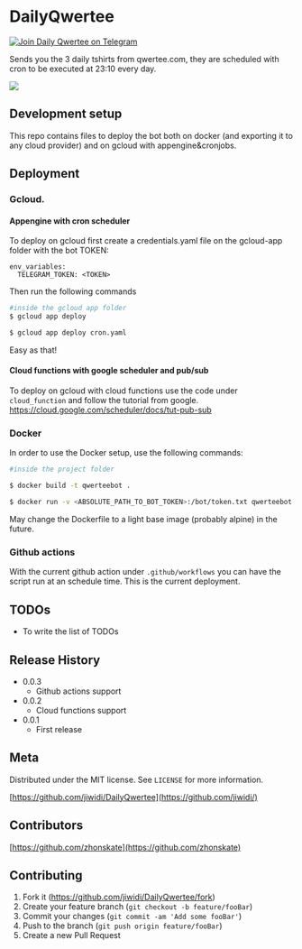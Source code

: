 



# DailyQwertee
[![Join Daily Qwertee on Telegram](https://patrolavia.github.io/telegram-badge/chat.png)](https://t.me/DailyQwertee)

Sends you the 3 daily tshirts from qwertee.com, they are scheduled with cron to be executed at 23:10 every day.


![](readmefiles/example.png)

## Development setup

This repo contains files to deploy the bot both on docker (and exporting it to any cloud provider) and on gcloud with appengine&cronjobs.

## Deployment

### Gcloud.

#### Appengine with cron scheduler
To deploy on gcloud first create a credentials.yaml file on the gcloud-app folder with the bot TOKEN:
```
env_variables:
  TELEGRAM_TOKEN: <TOKEN>
```


Then run the following commands

```bash
#inside the gcloud app folder
$ gcloud app deploy

$ gcloud app deploy cron.yaml
```

Easy as that!

#### Cloud functions with google scheduler and pub/sub
To deploy on gcloud with cloud functions use the code under `cloud_function` and follow the tutorial from google. https://cloud.google.com/scheduler/docs/tut-pub-sub

### Docker
In order to use the Docker setup, use the following commands:

```bash
#inside the project folder

$ docker build -t qwerteebot .

$ docker run -v <ABSOLUTE_PATH_TO_BOT_TOKEN>:/bot/token.txt qwerteebot
```

May change the Dockerfile to a light base image (probably alpine) in the future.

### Github actions

With the current github action under `.github/workflows` you can have the script run at an schedule time. This is the current deployment.
## TODOs
* To write the list of TODOs

## Release History
* 0.0.3
    * Github actions support
* 0.0.2
    * Cloud functions support
* 0.0.1
    * First release

## Meta

Distributed under the MIT license. See ``LICENSE`` for more information.

[https://github.com/jiwidi/DailyQwertee](https://github.com/jiwidi/)

## Contributors
[https://github.com/zhonskate](https://github.com/zhonskate)
## Contributing

1. Fork it (<https://github.com/jiwidi/DailyQwertee/fork>)
2. Create your feature branch (`git checkout -b feature/fooBar`)
3. Commit your changes (`git commit -am 'Add some fooBar'`)
4. Push to the branch (`git push origin feature/fooBar`)
5. Create a new Pull Request


